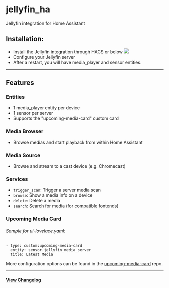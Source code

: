 # jellyfin_ha

Jellyfin integration for Home Assistant

## Installation:

- Install the Jellyfin integration through HACS or below
  ![](https://my.home-assistant.io/badges/config_flow_start.svg)
- Configure your Jellyfin server
- After a restart, you will have media_player and sensor entities.

---

## Features

### Entities

- 1 media_player entity per device
- 1 sensor per server
- Supports the "upcoming-media-card" custom card

### Media Browser

- Browse medias and start playback from within Home Assistant

### Media Source

- Browse and stream to a cast device (e.g. Chromecast)

### Services

- `trigger_scan`: Trigger a server media scan
- `browse`: Show a media info on a device
- `delete`: Delete a media
- `search`: Search for media (for compatible fontends)

### Upcoming Media Card

###### Sample for ui-lovelace.yaml:

```
- type: custom:upcoming-media-card
  entity: sensor.jellyfin_media_server
  title: Latest Media
```

More configuration options can be found in the [upcoming-media-card](https://github.com/custom-cards/upcoming-media-card#options) repo.

---

#### [View Changelog](changelog/changelog.md)

